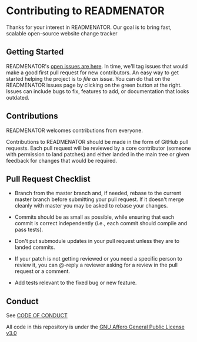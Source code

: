 # Contributing to READMENATOR

Thanks for your interest in READMENATOR. Our goal is to bring fast, scalable open-source website change tracker 

## Getting Started

READMENATOR's [open issues are here](https://github.com/edoardottt/READMENATOR/issues). 
In time, we'll tag issues that would make a good first pull request for new contributors. 
An easy way to get started helping the project is to *file an issue*. 
You can do that on the READMENATOR issues page by clicking on the green button at the right. 
Issues can include bugs to fix, features to add, or documentation that looks outdated. 

## Contributions

READMENATOR welcomes contributions from everyone.

Contributions to READMENATOR should be made in the form of GitHub pull requests. Each pull request will
be reviewed by a core contributor (someone with permission to land patches) and either landed in the
main tree or given feedback for changes that would be required.

## Pull Request Checklist

- Branch from the master branch and, if needed, rebase to the current master
  branch before submitting your pull request. If it doesn't merge cleanly with
  master you may be asked to rebase your changes.

- Commits should be as small as possible, while ensuring that each commit is
  correct independently (i.e., each commit should compile and pass tests). 

- Don't put submodule updates in your pull request unless they are to landed
  commits.

- If your patch is not getting reviewed or you need a specific person to review
  it, you can @-reply a reviewer asking for a review in the pull request or a
  comment.

- Add tests relevant to the fixed bug or new feature.  


## Conduct

See [CODE OF CONDUCT](https://github.com/edoardottt/READMENATOR/blob/master/CODE_OF_CONDUCT.md)

All code in this repository is under the [GNU Affero General Public License v3.0](https://github.com/edoardottt/READMENATOR/blob/master/LICENSE)
